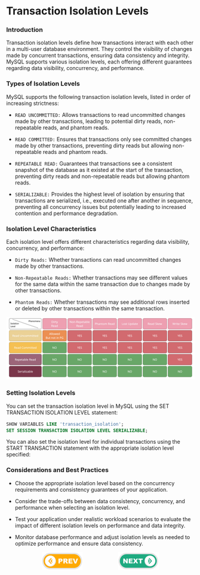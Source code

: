 # Transaction Isolation Levels
### Introduction
Transaction isolation levels define how transactions interact with each other in a multi-user database environment. They control the visibility of changes made by concurrent transactions, ensuring data consistency and integrity. MySQL supports various isolation levels, each offering different guarantees regarding data visibility, concurrency, and performance.

### Types of Isolation Levels
MySQL supports the following transaction isolation levels, listed in order of increasing strictness:

* `READ UNCOMMITTED:` Allows transactions to read uncommitted changes made by other transactions, leading to potential dirty reads, non-repeatable reads, and phantom reads.

* `READ COMMITTED:` Ensures that transactions only see committed changes made by other transactions, preventing dirty reads but allowing non-repeatable reads and phantom reads.

* `REPEATABLE READ:` Guarantees that transactions see a consistent snapshot of the database as it existed at the start of the transaction, preventing dirty reads and non-repeatable reads but allowing phantom reads.

* `SERIALIZABLE:` Provides the highest level of isolation by ensuring that transactions are serialized, i.e., executed one after another in sequence, preventing all concurrency issues but potentially leading to increased contention and performance degradation.

### Isolation Level Characteristics
Each isolation level offers different characteristics regarding data visibility, concurrency, and performance:

* `Dirty Reads:` Whether transactions can read uncommitted changes made by other transactions.

* `Non-Repeatable Reads:` Whether transactions may see different values for the same data within the same transaction due to changes made by other transactions.

* `Phantom Reads:` Whether transactions may see additional rows inserted or deleted by other transactions within the same transaction.

![Isolation Levels](./images/transctions_iso_level.png)

### Setting Isolation Levels
You can set the transaction isolation level in MySQL using the SET TRANSACTION ISOLATION LEVEL statement:

```sql
SHOW VARIABLES LIKE 'transaction_isolation';
SET SESSION TRANSACTION ISOLATION LEVEL SERIALIZABLE;
```
You can also set the isolation level for individual transactions using the START TRANSACTION statement with the appropriate isolation level specified:

### Considerations and Best Practices
* Choose the appropriate isolation level based on the concurrency requirements and consistency guarantees of your application.

* Consider the trade-offs between data consistency, concurrency, and performance when selecting an isolation level.

* Test your application under realistic workload scenarios to evaluate the impact of different isolation levels on performance and data integrity.

* Monitor database performance and adjust isolation levels as needed to optimize performance and ensure data consistency.

<div style="display: flex; align-items: center; align-self: center; justify-content: space-evenly;" align="center">
<a href="../03_concurrency_problems/"><img width="110px" src="../esn_for_repo/prev.png" alt="prev"></a>
<a href="../05_read_uncommitted_isolation_level/"><img width="110px" src="../esn_for_repo/next.png" alt="next"></a>
</div>